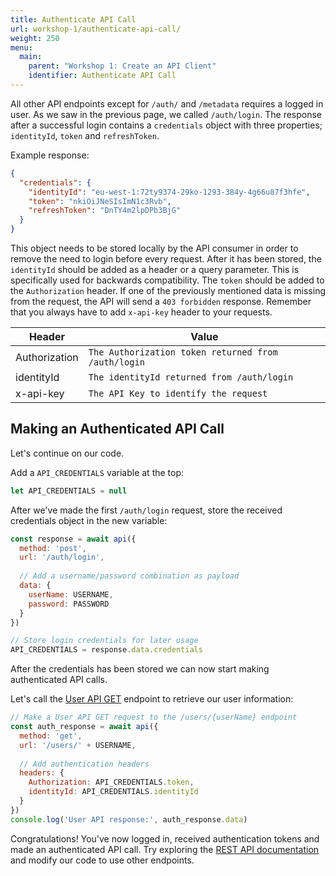 ```yaml
---
title: Authenticate API Call
url: workshop-1/authenticate-api-call/
weight: 250
menu:
  main:
    parent: "Workshop 1: Create an API Client"
    identifier: Authenticate API Call
---
```


All other API endpoints except for `/auth/` and `/metadata` requires a logged in user. As we saw in the previous page, we called `/auth/login`. The response after a successful login contains a `credentials` object with three properties; `identityId`, `token` and `refreshToken`.

Example response:

```json
{
  "credentials": {
    "identityId": "eu-west-1:72ty9374-29ko-1293-384y-4g66u87f3hfe",
    "token": "nkiOiJNeSIsImN1c3Rvb",
    "refreshToken": "DnTY4m2lpDPb3BjG"
  }
}
```

This object needs to be stored locally by the API consumer in order to remove the need to login before every request. After it has been stored, the `identityId` should be added as a header or a query parameter. This is specifically used for backwards compatibility. The `token` should be added to the `Authorization` header. If one of the previously mentioned data is missing from the request, the API will send a `403 forbidden` response. Remember that you always have to add `x-api-key` header to your requests.

Header | Value
--- | ---
Authorization | `The Authorization token returned from /auth/login`
identityId  | `The identityId returned from /auth/login`
x-api-key | `The API Key to identify the request`

## Making an Authenticated API Call

Let's continue on our code.

Add a `API_CREDENTIALS` variable at the top:

```javascript
let API_CREDENTIALS = null
```

After we've made the first `/auth/login` request, store the received credentials object in the new variable:

```javascript
const response = await api({
  method: 'post',
  url: '/auth/login',
  
  // Add a username/password combination as payload
  data: {
    userName: USERNAME,
    password: PASSWORD
  }
})

// Store login credentials for later usage
API_CREDENTIALS = response.data.credentials
```

After the credentials has been stored we can now start making authenticated API calls.

Let's call the [User API GET](https://docs.telenorconnexion.com/mic/rest-api/user/#get) endpoint to retrieve our user information:

```javascript
// Make a User API GET request to the /users/{userName} endpoint
const auth_response = await api({
  method: 'get',
  url: '/users/' + USERNAME,
  
  // Add authentication headers
  headers: {
    Authorization: API_CREDENTIALS.token,
    identityId: API_CREDENTIALS.identityId
  }
})
console.log('User API response:', auth_response.data)
```

Congratulations! You've now logged in, received authentication tokens and made an authenticated API call. Try exploring the [REST API documentation](https://docs.telenorconnexion.com/mic/rest-api/) and modify our code to use other endpoints.
